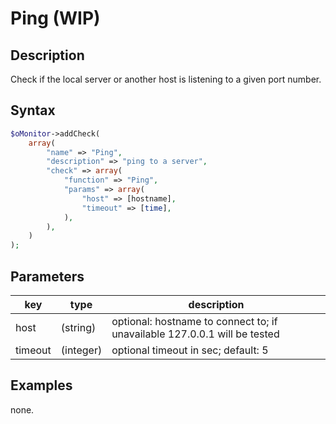 # Ping (WIP) #

## Description ##

Check if the local server or another host is listening to a given port number.

## Syntax ##

```php
$oMonitor->addCheck(
	array(
		"name" => "Ping",
		"description" => "ping to a server",
		"check" => array(
			"function" => "Ping",
			"params" => array(
				"host" => [hostname],
				"timeout" => [time],
			),
		),
	)
);
```

## Parameters ##

| key      | type     | description |
|---       |---       |---
|host      |(string)  |optional: hostname to connect to; if unavailable 127.0.0.1 will be tested
|timeout   |(integer) |optional timeout in sec; default: 5

## Examples ##

none.

